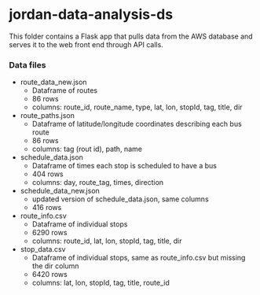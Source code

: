 # jordan-data-analysis-ds

This folder contains a Flask app that pulls data from the AWS database and serves it to the web front end through API calls.

### Data files

- route_data_new.json
  - Dataframe of routes
  - 86 rows
  - columns: route_id, route_name, type, lat, lon, stopId, tag, title, dir
- route_paths.json
  - Dataframe of latitude/longitude coordinates describing each bus route
  - 86 rows
  - columns: tag (rout id), path, name
- schedule_data.json
  - Dataframe of times each stop is scheduled to have a bus
  - 404 rows
  - columns: day, route_tag, times, direction
- schedule_data_new.json
  - updated version of schedule_data.json, same columns
  - 416 rows
- route_info.csv
  - Dataframe of individual stops
  - 6290 rows
  - columns: route_id, lat, lon, stopId, tag, title, dir
- stop_data.csv
  - Dataframe of individual stops, same as route_info.csv but missing the dir column
  - 6420 rows
  - columns: lat, lon, stopId, tag, title, route_id
